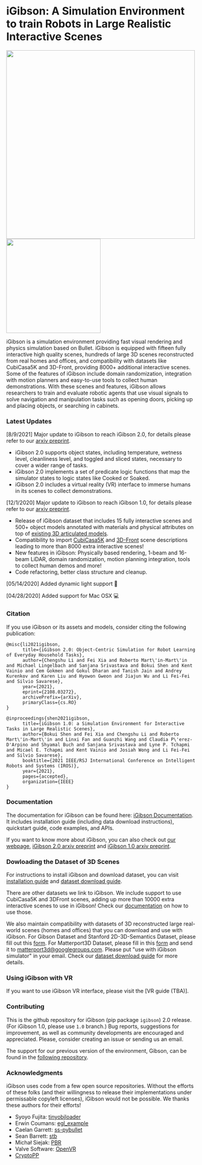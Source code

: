 #  iGibson: A Simulation Environment to train Robots in Large Realistic Interactive Scenes

<img src="./docs/images/igibsonlogo.png" width="500"> <img src="./docs/images/igibson.gif" width="250"> 

iGibson is a simulation environment providing fast visual rendering and physics simulation based on Bullet. iGibson is equipped with fifteen fully interactive high quality scenes, hundreds of large 3D scenes reconstructed from real homes and offices, and compatibility with datasets like CubiCasa5K and 3D-Front, providing 8000+ additional interactive scenes. Some of the features of iGibson include domain randomization, integration with motion planners and easy-to-use tools to collect human demonstrations. With these scenes and features, iGibson allows researchers to train and evaluate robotic agents that use visual signals to solve navigation and manipulation tasks such as opening doors, picking up and placing objects, or searching in cabinets.

### Latest Updates
[8/9/2021] Major update to iGibson to reach iGibson 2.0, for details please refer to our [arxiv preprint](https://arxiv.org/abs/2108.03272). 

-  iGibson 2.0 supports object states, including temperature, wetness level, cleanliness level, and toggled and sliced states, necessary to cover a wider range of tasks. 
- iGibson 2.0 implements a set of predicate logic functions that map the simulator states to logic states like Cooked or Soaked.
- iGibson 2.0 includes a virtual reality (VR) interface to immerse humans in its scenes to collect demonstrations. 


[12/1/2020] Major update to iGibson to reach iGibson 1.0, for details please refer to our [arxiv preprint](https://arxiv.org/abs/2012.02924). 

- Release of iGibson dataset that includes 15 fully interactive scenes and 500+ object models annotated with materials and physical attributes on top of [existing 3D articulated models](https://cs.stanford.edu/~kaichun/partnet/).
- Compatibility to import [CubiCasa5K](https://github.com/CubiCasa/CubiCasa5k) and [3D-Front](https://tianchi.aliyun.com/specials/promotion/alibaba-3d-scene-dataset) scene descriptions leading to more than 8000 extra interactive scenes!
- New features in iGibson: Physically based rendering, 1-beam and 16-beam LiDAR, domain randomization, motion planning integration, tools to collect human demos and more!
- Code refactoring, better class structure and cleanup. 

[05/14/2020] Added dynamic light support :flashlight:

[04/28/2020] Added support for Mac OSX :computer:

### Citation
If you use iGibson or its assets and models, consider citing the following publication:

```
@misc{li2021igibson,
      title={iGibson 2.0: Object-Centric Simulation for Robot Learning of Everyday Household Tasks}, 
      author={Chengshu Li and Fei Xia and Roberto Mart\'in-Mart\'in and Michael Lingelbach and Sanjana Srivastava and Bokui Shen and Kent Vainio and Cem Gokmen and Gokul Dharan and Tanish Jain and Andrey Kurenkov and Karen Liu and Hyowon Gweon and Jiajun Wu and Li Fei-Fei and Silvio Savarese},
      year={2021},
      eprint={2108.03272},
      archivePrefix={arXiv},
      primaryClass={cs.RO}
}
```

```
@inproceedings{shen2021igibson,
      title={iGibson 1.0: a Simulation Environment for Interactive Tasks in Large Realistic Scenes}, 
      author={Bokui Shen and Fei Xia and Chengshu Li and Roberto Mart\'in-Mart\'in and Linxi Fan and Guanzhi Wang and Claudia P\'erez-D'Arpino and Shyamal Buch and Sanjana Srivastava and Lyne P. Tchapmi and Micael E. Tchapmi and Kent Vainio and Josiah Wong and Li Fei-Fei and Silvio Savarese},
      booktitle={2021 IEEE/RSJ International Conference on Intelligent Robots and Systems (IROS)},
      year={2021},
      pages={accepted},
      organization={IEEE}
}
```

### Documentation
The documentation for iGibson can be found here: [iGibson Documentation](http://svl.stanford.edu/igibson/docs/). It includes installation guide (including data download instructions), quickstart guide, code examples, and APIs.

If you want to know more about iGibson, you can also check out [our webpage](http://svl.stanford.edu/igibson),  [iGibson 2.0 arxiv preprint](https://arxiv.org/abs/2108.03272) and [iGibson 1.0 arxiv preprint](https://arxiv.org/abs/2012.02924).

### Dowloading the Dataset of 3D Scenes

For instructions to install iGibson and download dataset, you can visit [installation guide](http://svl.stanford.edu/igibson/docs/installation.html) and [dataset download guide](http://svl.stanford.edu/igibson/docs/dataset.html).

There are other datasets we link to iGibson. We include support to use CubiCasa5K and 3DFront scenes, adding up more than 10000 extra interactive scenes to use in iGibson! Check our [documentation](https://github.com/StanfordVL/iGibson/tree/master/igibson/utils/data_utils/ext_scene) on how to use those.

We also maintain compatibility with datasets of 3D reconstructed large real-world scenes (homes and offices) that you can download and use with iGibson. For Gibson Dataset and Stanford 2D-3D-Semantics Dataset, please fill out this [form](https://forms.gle/36TW9uVpjrE1Mkf9A). For Matterport3D Dataset, please fill in this [form](http://dovahkiin.stanford.edu/matterport/public/MP_TOS.pdf) and send it to [matterport3d@googlegroups.com](mailto:matterport3d@googlegroups.com). Please put "use with iGibson simulator" in your email. Check our [dataset download guide](http://svl.stanford.edu/igibson/docs/dataset.html) for more details.

### Using iGibson with VR
If you want to use iGibson VR interface, please visit the [VR guide (TBA)].


### Contributing
This is the github repository for iGibson (pip package `igibson`) 2.0 release. (For iGibson 1.0, please use `1.0` branch.) Bug reports, suggestions for improvement, as well as community developments are encouraged and appreciated. Please, consider creating an issue or sending us an email. 

The support for our previous version of the environment, Gibson, can be found in the [following repository](http://github.com/StanfordVL/GibsonEnv/).

### Acknowledgments

iGibson uses code from a few open source repositories. Without the efforts of these folks (and their willingness to release their implementations under permissable copyleft licenses), iGibson would not be possible. We thanks these authors for their efforts!

- Syoyo Fujita: [tinyobjloader](https://github.com/syoyo/tinyobjloader)
- Erwin Coumans: [egl_example](https://github.com/erwincoumans/egl_example)
- Caelan Garrett: [ss-pybullet](https://github.com/caelan/ss-pybullet)
- Sean Barrett: [stb](https://github.com/nothings/stb)
- Michał Siejak: [PBR](https://github.com/Nadrin/PBR)
- Valve Software: [OpenVR](https://github.com/ValveSoftware/openvr)
- [CryptoPP](https://www.cryptopp.com/)
